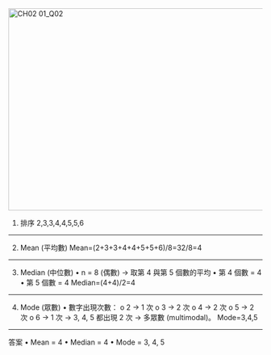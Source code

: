 
<img width="800" height="400" alt="CH02 01_Q02" src="https://github.com/user-attachments/assets/b9f1d036-fb0b-44d2-acf7-130df133caa3" />

1. 排序
2,3,3,4,4,5,5,6
________________________________________
2. Mean (平均數)
Mean=(2+3+3+4+4+5+5+6)/8=32/8=4 
________________________________________
3. Median (中位數)
•	n = 8 (偶數) → 取第 4 與第 5 個數的平均
•	第 4 個數 = 4
•	第 5 個數 = 4
Median=(4+4)/2=4 
________________________________________
4. Mode (眾數)
•	數字出現次數：
o	2 → 1 次
o	3 → 2 次
o	4 → 2 次
o	5 → 2 次
o	6 → 1 次
→ 3, 4, 5 都出現 2 次 → 多眾數 (multimodal)。
Mode=3,4,5
________________________________________
答案
•	Mean = 4
•	Median = 4
•	Mode = 3, 4, 5


